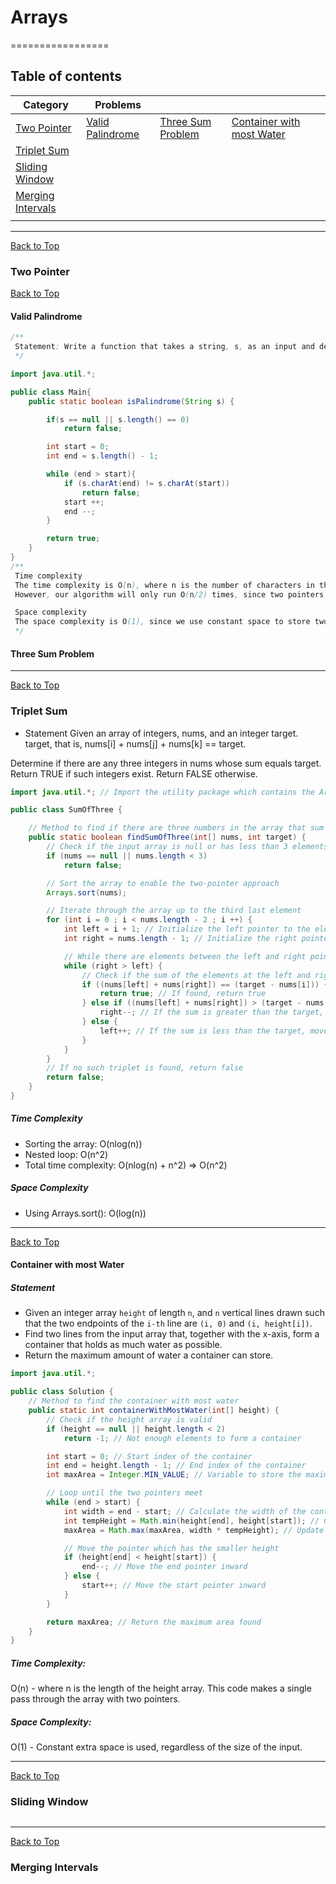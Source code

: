 # Arrays

=================
## Table of contents

<!--ts--> 
| Category                                | Problems                              |                                         |                                                         |            |
|-----------------------------------------|---------------------------------------|-----------------------------------------|---------------------------------------------------------|------------|
| [Two Pointer](#Two-Pointer)             | [Valid Palindrome](#Valid-Palindrome) | [Three Sum Problem](#Three-Sum-Problem) | [Container with most Water](#Container-with-most-water) |            |
| [Triplet Sum](#Triplet-Sum)             |                                       |                                         |                                                         |            |
| [Sliding Window](#Sliding-Window)       |                                       |                                         |                                                         |            |
| [Merging Intervals](#Merging-Intervals) |                                       |                                         |                                                         |            |
|                                         |                                       |                                         |                                                         |            |


<!--te-->
***
[Back to Top](#Table-of-contents)
### Two Pointer

[Back to Top](#Table-of-contents)
#### Valid Palindrome

```java
/**
 Statement: Write a function that takes a string, s, as an input and determines whether or not it is a palindrome.
 */

import java.util.*;

public class Main{
    public static boolean isPalindrome(String s) {

        if(s == null || s.length() == 0)
            return false; 

        int start = 0; 
        int end = s.length() - 1; 

        while (end > start){
            if (s.charAt(end) != s.charAt(start))
                return false;
            start ++; 
            end --;    
        }

        return true;      
    }
}
/**
 Time complexity
 The time complexity is O(n), where n is the number of characters in the string. 
 However, our algorithm will only run O(n/2) times, since two pointers are traversing toward each other.

 Space complexity
 The space complexity is O(1), since we use constant space to store two indexes.
 */
```

#### Three Sum Problem

***
[Back to Top](#Table-of-contents)
### Triplet Sum
- Statement 
  Given an array of integers, nums, and an integer target.
  target, that is, nums[i] + nums[j] + nums[k] == target.

Determine if there are any three integers in nums whose sum equals target.
Return TRUE if such integers exist.
Return FALSE otherwise.

```java
import java.util.*; // Import the utility package which contains the Arrays class

public class SumOfThree {

    // Method to find if there are three numbers in the array that sum up to the target value
    public static boolean findSumOfThree(int[] nums, int target) {
        // Check if the input array is null or has less than 3 elements
        if (nums == null || nums.length < 3)
            return false;

        // Sort the array to enable the two-pointer approach
        Arrays.sort(nums);

        // Iterate through the array up to the third last element
        for (int i = 0 ; i < nums.length - 2 ; i ++) {
            int left = i + 1; // Initialize the left pointer to the element after the current one
            int right = nums.length - 1; // Initialize the right pointer to the last element of the array

            // While there are elements between the left and right pointers
            while (right > left) {
                // Check if the sum of the elements at the left and right pointers plus the current element equals the target
                if ((nums[left] + nums[right]) == (target - nums[i])) {
                    return true; // If found, return true
                } else if ((nums[left] + nums[right]) > (target - nums[i])) {
                    right--; // If the sum is greater than the target, move the right pointer to the left
                } else {
                    left++; // If the sum is less than the target, move the left pointer to the right
                }
            }
        }
        // If no such triplet is found, return false
        return false;
    }
}
```
##### Time Complexity
- Sorting the array: O(nlog(n))
- Nested loop: O(n^2)
- Total time complexity: O(nlog(n) + n^2) => O(n^2)

##### Space Complexity
- Using Arrays.sort(): O(log(n))

***
[Back to Top](#Table-of-contents)
#### Container with most Water
##### Statement 
- Given an integer array `height` of length `n`, and `n` vertical lines drawn such that the two endpoints of the `i-th` line are `(i, 0)` and `(i, height[i])`.
- Find two lines from the input array that, together with the x-axis, form a container that holds as much water as possible.
- Return the maximum amount of water a container can store.

```java
import java.util.*;

public class Solution {
    // Method to find the container with most water
    public static int containerWithMostWater(int[] height) {
        // Check if the height array is valid
        if (height == null || height.length < 2)
            return -1; // Not enough elements to form a container

        int start = 0; // Start index of the container
        int end = height.length - 1; // End index of the container
        int maxArea = Integer.MIN_VALUE; // Variable to store the maximum area

        // Loop until the two pointers meet
        while (end > start) {
            int width = end - start; // Calculate the width of the container
            int tempHeight = Math.min(height[end], height[start]); // Calculate the height of the container
            maxArea = Math.max(maxArea, width * tempHeight); // Update the maximum area

            // Move the pointer which has the smaller height
            if (height[end] < height[start]) {
                end--; // Move the end pointer inward
            } else {
                start++; // Move the start pointer inward
            }
        }

        return maxArea; // Return the maximum area found
    }
}

```
##### Time Complexity:
O(n) - where n is the length of the height array. This code makes a single pass through the array with two pointers.

##### Space Complexity:
O(1) - Constant extra space is used, regardless of the size of the input.



***
[Back to Top](#Table-of-contents)
### Sliding Window
```java
```

***
[Back to Top](#Table-of-contents)
### Merging Intervals
```java

```
